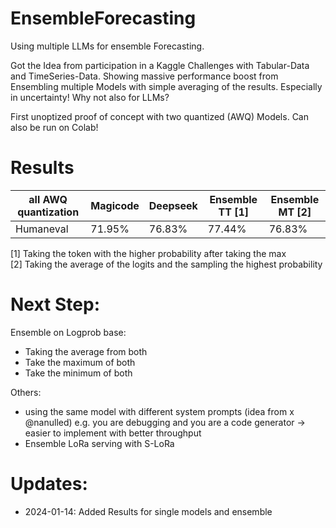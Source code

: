# EnsembleForecasting
Using multiple LLMs for ensemble Forecasting. 

Got the Idea from participation in a Kaggle Challenges with Tabular-Data and TimeSeries-Data. Showing massive performance boost from Ensembling multiple Models with simple averaging of the results. Especially in uncertainty! Why not also for LLMs? 

First unoptized proof of concept with two quantized (AWQ) Models. Can also be run on Colab!

# Results
|   all AWQ quantization     | Magicode | Deepseek | Ensemble TT [1] | Ensemble MT [2] |
|-----------|--------------|--------------|----------|----------|
| Humaneval | 71.95%       | 76.83%       | 77.44%   | 76.83%   |

[1] Taking the token with the higher probability after taking the max   
[2] Taking the average of the logits and the sampling the highest probability

# Next Step: 
Ensemble on Logprob base: 
- Taking the average from both
- Take the maximum of both
- Take the minimum of both
  
Others:
- using the same model with different system prompts (idea from x @nanulled) e.g. you are debugging and you are a code generator -> easier to implement with better throughput 
- Ensemble LoRa serving with S-LoRa

# Updates: 
- 2024-01-14: Added Results for single models and ensemble
